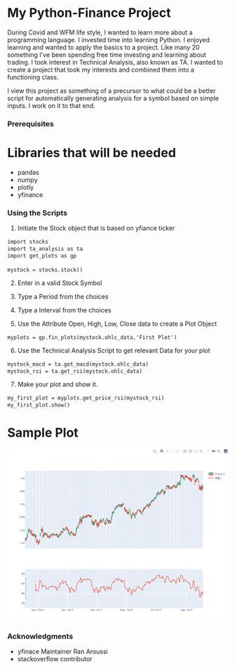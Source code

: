 # My Python-Finance Project

During Covid and WFM life style, I wanted to learn more about a programming language. I invested time into learning Python. I enjoyed learning and wanted to apply the basics to a project. Like many 20 something I've been spending free time investing and learning about trading. I took interest in Technical Analysis, also known as TA. I wanted to create a project that took my interests and combined them into a functioning class.

I view this project as something of a precursor to what could be a better script for automatically generating analysis for a symbol based on simple inputs. I work on it to that end. 


### Prerequisites

# Libraries that will be needed

- pandas 
- numpy
- plotly
- yfinance


### Using the Scripts

1. Initiate the Stock object that is based on yfiance ticker

```
import stocks
import ta_analysis as ta
import get_plots as gp

mystock = stocks.stock()
```

2. Enter in a valid Stock Symbol

3. Type a Period from the choices

4. Type a Interval from the choices

5. Use the Attribute Open, High, Low, Close data to create a Plot Object
```
myplots = gp.fin_plots(mystock.ohlc_data,'First Plot')
```
6. Use the Technical Analysis Script to get relevant Data for your plot
```
mystock_macd = ta.get_macd(mystock.ohlc_data)
mystock_rsi = ta.get_rsi(mystock.ohlc_data)
```
7. Make your plot and show it.
```
my_first_plot = myplots.get_price_rsi(mystock_rsi)
my_first_plot.show()
```

# Sample Plot

![This is an image](https://github.com/sheehanm4/myFinanceProject/blob/dc9da5c0817f1ffc4a2f7529063af541ff7b6a95/sample.png)


### Acknowledgments

* yfinace Maintainer Ran Aroussi
* stackoverflow contributor 

